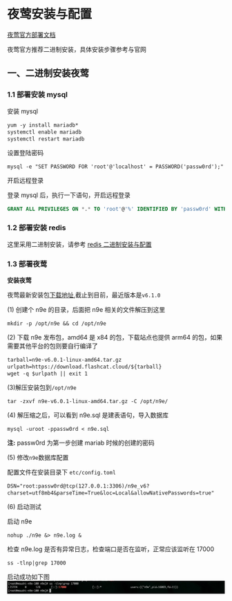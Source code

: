 # 夜莺安装与配置

[夜莺官方部署文档](https://flashcat.cloud/docs/content/flashcat-monitor/nightingale-v6/install/intro/)

夜莺官方推荐二进制安装，具体安装步骤参考与官网

## 一、二进制安装夜莺

### 1.1 部署安装 mysql

安装 mysql

```shell
yum -y install mariadb*
systemctl enable mariadb
systemctl restart mariadb
```

设置登陆密码

```shell
mysql -e "SET PASSWORD FOR 'root'@'localhost' = PASSWORD('passw0rd');"
```

开启远程登录

登录 mysql 后，执行一下语句，开启远程登录

```sql
GRANT ALL PRIVILEGES ON *.* TO 'root'@'%' IDENTIFIED BY 'passw0rd' WITH GRANT OPTION;
```

### 1.2 部署安装 redis

这里采用二进制安装，请参考 [redis 二进制安装与配置](../../operations/redis/redis_binary_installed.md)

### 1.3 部署夜莺

**安装夜莺**

夜莺最新安装包[下载地址](https://flashcat.cloud/download/nightingale/),截止到目前，最近版本是`v6.1.0`

(1) 创建个 n9e 的目录，后面把 n9e 相关的文件解压到这里

```shell
mkdir -p /opt/n9e && cd /opt/n9e
```

(2) 下载 n9e 发布包，amd64 是 x84 的包，下载站点也提供 arm64 的包，如果需要其他平台的包则要自行编译了

```shell
tarball=n9e-v6.0.1-linux-amd64.tar.gz
urlpath=https://download.flashcat.cloud/${tarball}
wget -q $urlpath || exit 1
```

(3)解压安装包到`/opt/n9e`

```shell
tar -zxvf n9e-v6.0.1-linux-amd64.tar.gz -C /opt/n9e/
```

(4) 解压缩之后，可以看到 n9e.sql 是建表语句，导入数据库

```shell
mysql -uroot -ppassw0rd < n9e.sql
```

**注:** passw0rd 为第一步创建 mariab 时候的创建的密码

(5) 修改`n9e`数据库配置

配置文件在安装目录下 `etc/config.toml`

```shell
DSN="root:passw0rd@tcp(127.0.0.1:3306)/n9e_v6?charset=utf8mb4&parseTime=True&loc=Local&allowNativePasswords=true"
```

(6) 启动测试

启动 n9e

```shell
nohup ./n9e &> n9e.log &
```

检查 n9e.log 是否有异常日志，检查端口是否在监听，正常应该监听在 17000

```shell
ss -tlnp|grep 17000
```

启动成功如下图
![avatar](../../images/n9e/n9e_check_17000.png)
